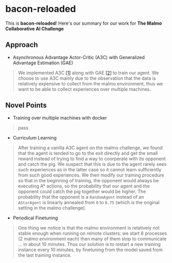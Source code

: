 # **bacon-reloaded**

This is **bacon-reloaded**! Here's our summary for our work for **The Malmo Collaborative AI Challenge**

## Approach
* Asynchronous Advantage Actor-Critic (A3C) with Generalized Advantage Estimation (GAE)
> We implemented A3C [[1]](https://arxiv.org/abs/1602.01783) along with GAE [[2]](https://arxiv.org/abs/1506.02438) to train our agent. We choose to use A3C mainly due to the observation that the data is relatively expensive to collect from the malmo environment, thus we want to be able to collect experiences over multiple machines.

## Novel Points
* Training over multiple machines with docker
> pass
* Curriculum Learning
> After training a vanilla A3C agent on the malmo challenge, we found that the agent is tended to go to the exit directly and get the small reward instead of trying to find a way to coorperate with its opponent and catch the pig. We suspect that this is due to the agent rarely sees such experiences as in the latter case so it cannot learn sufficiently from such good experiences. We then modify our training procedure so that in the beginning of training, the opponent would always be executing A* actions, so the probability that our agent and the opponent could catch the pig together would be higher. The probability that the opponent is a ``RandomAgent`` instead of an ``AStarAgent`` is linearly annealed from ``0`` to ``0.75`` (which is the original setting in the malmo challenge).
* Periodical Finetuning
> One thing we notice is that the malmo environment is relatively not stable enough when running on remote clusters: we start 8 processes (2 malmo environment each) then many of them stop to communicate ... in about 10 minutes. Thus our solution is to restart a new training instance every 10 minutes, by finetuning from the model saved from the last training instance.
